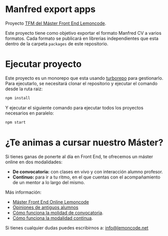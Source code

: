 # Manfred export apps

Proyecto [TFM del Máster Front End Lemoncode](https://lemoncode.net/master-frontend#inicio-banner).

Este proyecto tiene como objetivo exportar el formato Manfred CV a varios formatos. Cada formato se publicará en librerias independientes que esta dentro de la carpeta `packages` de este repositorio.

# Ejecutar proyecto

Este proyecto es un monorepo que esta usando [turborepo](https://turbo.build/repo) para gestionarlo. Para ejecutarlo, se necesitará clonar el repositorio y ejecutar el comando desde la ruta raiz:

```bash
npm install

```

Y ejecutar el siguiente comando para ejecutar todos los proyectos necesarios en paralelo:

```bash
npm start

```

# ¿Te animas a cursar nuestro Máster?

Si tienes ganas de ponerte al día en Front End, te ofrecemos un máster online en dos modalidades:

- **De convocatoria:** con clases en vivo y con interacción alumno profesor.
- **Continuo:** para ir a tu ritmo, en el que cuentas con el acompañamiento de un mentor a lo largo del mismo.

Más información:

- [Máster Front End Online Lemoncode](http://lemoncode.net/master-frontend)
- [Opiniones de antiguos alumnos](https://lemoncode.net/lemoncode-blog/2016/12/24/master-lemoncode-opiniones-de-los-alumnos)
- [Cómo funciona la molidad de convocatoria](https://lemoncode.net/lemoncode-blog/2017/2/6/master-front-end-lemon-que-tiene-esto-de-especial).
- [Cómo funciona la modalidad continua](https://lemoncode.net/lemoncode-blog/2020/10/1/master-front-end-continuo-lemoncode).

Si tienes cualquier dudas puedes escribirnos a: info@lemoncode.net
